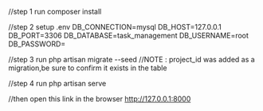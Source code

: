//step 1  run
composer install

//step 2  setup .env
DB_CONNECTION=mysql
DB_HOST=127.0.0.1
DB_PORT=3306
DB_DATABASE=task_management
DB_USERNAME=root
DB_PASSWORD=

//step 3 run
php artisan migrate --seed
//NOTE : project_id was added as a migration,be sure to confirm it exists in the table

//step 4 run
php artisan serve

//then open this link in the browser
http://127.0.0.1:8000